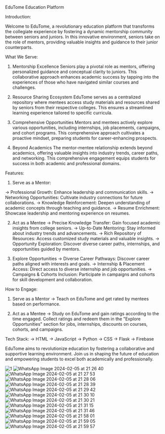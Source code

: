 EduTome Education Platform

Introduction:

Welcome to EduTome, a revolutionary education platform that transforms the collegiate experience by fostering a dynamic mentorship community between seniors and juniors. 
In this innovative environment, seniors take on the role of mentors, providing valuable insights and guidance to their junior counterparts.

What We Serve:

1) Mentorship Excellence
Seniors play a pivotal role as mentors, offering personalized guidance and conceptual clarity to juniors. This collaborative approach enhances academic success by tapping into the experiences of those who have navigated similar courses and challenges.

2) Resource Sharing Ecosystem
EduTome serves as a centralized repository where mentees access study materials and resources shared by seniors from their respective colleges. 
This ensures a streamlined learning experience tailored to specific curricula.

3) Comprehensive Opportunities
Mentors and mentees actively explore various opportunities, including internships, job placements, campaigns, and cohort programs. This comprehensive approach cultivates a proactive mindset, preparing students for career-enhancing prospects.

4) Beyond Academics
The mentor-mentee relationship extends beyond academics, offering valuable insights into industry trends, career paths, and networking. This comprehensive engagement equips students for success in both academic and professional domains.

Features:

1) Serve as a Mentor:

-> Professional Growth: Enhance leadership and communication skills.
-> Networking Opportunities: Cultivate industry connections for future collaborations.
-> Knowledge Reinforcement: Deepen understanding of academic concepts through teaching and guidance.
-> Resume Enrichment: Showcase leadership and mentoring experience on resumes.

2) Act as a Mentee
-> Precise Knowledge Transfer: Gain focused academic insights from college seniors.
-> Up-to-Date Mentoring: Stay informed about industry trends and advancements.
-> Rich Repository of Resources: Access customized study materials and valuable insights.
-> Opportunity Exploration: Discover diverse career paths, internships, and opportunities guided by mentors.

3) Explore Opportunities
-> Diverse Career Pathways: Discover career paths aligned with interests and goals.
-> Internship & Placement Access: Direct access to diverse internship and job opportunities.
-> Campaigns & Cohorts Inclusion: Participate in campaigns and cohorts for skill development and collaboration.
   
How to Engage: 

1) Serve as a Mentor
-> Teach on EduTome and get rated by mentees based on performance.

2) Act as a Mentee
-> Study on EduTome and gain ratings according to the time engaged. Collect ratings and redeem them in the "Explore Opportunities" section for jobs, internships, discounts on courses, cohorts, and campaigns.

Tech Stack: 
-> HTML
-> JavaScript
-> Python
-> CSS
-> Flask
-> Firebase

EduTome aims to revolutionize education by fostering a collaborative and supportive learning environment. Join us in shaping the future of education and empowering students to excel both academically and professionally.

![1](https://github.com/AggarwalAnushka/EduPlatform/assets/104836096/eaf28dda-df4a-4c5b-ba00-1de5ad28f05e)
![WhatsApp Image 2024-02-05 at 21 26 40](https://github.com/AggarwalAnushka/EduPlatform/assets/104836096/ed1e5c35-4d81-4f99-9f01-42cf9c7ebb9a)
![WhatsApp Image 2024-02-05 at 21 27 53](https://github.com/AggarwalAnushka/EduPlatform/assets/104836096/4ccced50-8e71-4951-b342-9b8b092b3065)
![WhatsApp Image 2024-02-05 at 21 28 06](https://github.com/AggarwalAnushka/EduPlatform/assets/104836096/4d429332-c74c-447d-b3cd-1100275a651a)
![WhatsApp Image 2024-02-05 at 21 28 39](https://github.com/AggarwalAnushka/EduPlatform/assets/104836096/1ed2b063-6be7-4c37-8bed-793e3fa5345d)
![WhatsApp Image 2024-02-05 at 21 29 42](https://github.com/AggarwalAnushka/EduPlatform/assets/104836096/f5ead0eb-ae7e-4d12-8bcc-d8e3f9795000)
![WhatsApp Image 2024-02-05 at 21 30 10](https://github.com/AggarwalAnushka/EduPlatform/assets/104836096/fa9a8c98-135f-4bb2-baa2-29f2fd96a6ed)
![WhatsApp Image 2024-02-05 at 21 30 21](https://github.com/AggarwalAnushka/EduPlatform/assets/104836096/2d343a15-1dbf-4eef-bbc9-d59d89542365)
![WhatsApp Image 2024-02-05 at 21 31 15](https://github.com/AggarwalAnushka/EduPlatform/assets/104836096/4097af94-fc3c-416a-ada5-05b4c5588908)
![WhatsApp Image 2024-02-05 at 21 31 46](https://github.com/AggarwalAnushka/EduPlatform/assets/104836096/0231d3fb-b979-474b-8904-f8786cc6e923)
![WhatsApp Image 2024-02-05 at 21 58 01](https://github.com/AggarwalAnushka/EduPlatform/assets/104836096/e376a626-666e-47bb-824e-ba5937ec9b5d)
![WhatsApp Image 2024-02-05 at 21 59 05](https://github.com/AggarwalAnushka/EduPlatform/assets/104836096/e9e7701a-364f-4e10-9c9e-d221791a6d93)
![WhatsApp Image 2024-02-05 at 21 59 57](https://github.com/AggarwalAnushka/EduPlatform/assets/104836096/1e70c285-078f-49fd-9bde-ac30f40533ad)
